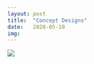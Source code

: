 ```yaml
---
layout: post
title:  "Concept Designs"
date:   2020-05-10
img:
---
```

<img src="{{site.baseurl}}/assets/img/DesignImages/DroneConcept1.jpg">
